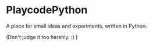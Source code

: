 # PlaycodePython

A place for small ideas and experiments, written in Python. 

(Don't judge it too harshly. :) )
